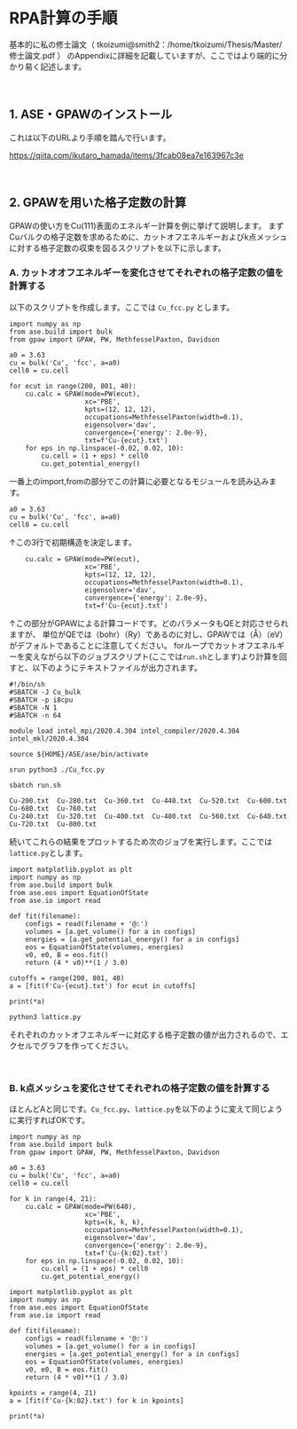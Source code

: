 # RPA計算の手順

基本的に私の修士論文（ tkoizumi@smith2：/home/tkoizumi/Thesis/Master/修士論文.pdf ）
のAppendixに詳細を記載していますが、ここではより端的に分かり易く記述します。

<br />

## 1. ASE・GPAWのインストール

これは以下のURLより手順を踏んで行います。

https://qiita.com/ikutaro_hamada/items/3fcab08ea7e163967c3e

<br />

## 2. GPAWを用いた格子定数の計算

GPAWの使い方をCu(111)表面のエネルギー計算を例に挙げて説明します。
まずCuバルクの格子定数を求めるために、カットオフエネルギーおよびk点メッシュに対する格子定数の収束を図るスクリプトを以下に示します。


### A. カットオオフエネルギーを変化させてそれぞれの格子定数の値を計算する

以下のスクリプトを作成します。ここでは `Cu_fcc.py` とします。
```
import numpy as np
from ase.build import bulk
from gpaw import GPAW, PW, MethfesselPaxton, Davidson

a0 = 3.63
cu = bulk('Cu', 'fcc', a=a0)
cell0 = cu.cell

for ecut in range(200, 801, 40):
    cu.calc = GPAW(mode=PW(ecut),
                   xc='PBE',
                   kpts=(12, 12, 12),
                   occupations=MethfesselPaxton(width=0.1),
                   eigensolver='dav',
                   convergence={'energy': 2.0e-9},
                   txt=f'Cu-{ecut}.txt')
    for eps in np.linspace(-0.02, 0.02, 10):
        cu.cell = (1 + eps) * cell0
        cu.get_potential_energy()
```
一番上のimport,fromの部分でこの計算に必要となるモジュールを読み込みます。

```
a0 = 3.63
cu = bulk('Cu', 'fcc', a=a0)
cell0 = cu.cell
```
↑この3行で初期構造を決定します。

```
    cu.calc = GPAW(mode=PW(ecut),
                   xc='PBE',
                   kpts=(12, 12, 12),
                   occupations=MethfesselPaxton(width=0.1),
                   eigensolver='dav',
                   convergence={'energy': 2.0e-9},
                   txt=f'Cu-{ecut}.txt')
```
↑この部分がGPAWによる計算コードです。どのパラメータもQEと対応させられますが、
単位がQEでは（bohr）（Ry）であるのに対し、GPAWでは（Å）（eV）がデフォルトであることに注意してください。
forループでカットオフエネルギーを変えながら以下のジョブスクリプト(ここでは`run.sh`とします)より計算を回すと、以下のようにテキストファイルが出力されます。

```
#!/bin/sh
#SBATCH -J Cu_bulk
#SBATCH -p i8cpu
#SBATCH -N 1
#SBATCH -n 64

module load intel_mpi/2020.4.304 intel_compiler/2020.4.304 intel_mkl/2020.4.304

source ${HOME}/ASE/ase/bin/activate

srun python3 ./Cu_fcc.py
```
```
sbatch run.sh
```

```
Cu-200.txt  Cu-280.txt  Cu-360.txt  Cu-440.txt  Cu-520.txt  Cu-600.txt  Cu-680.txt  Cu-760.txt
Cu-240.txt  Cu-320.txt  Cu-400.txt  Cu-480.txt  Cu-560.txt  Cu-640.txt  Cu-720.txt  Cu-800.txt
```

続いてこれらの結果をプロットするため次のジョブを実行します。ここでは`lattice.py`とします。
```
import matplotlib.pyplot as plt
import numpy as np
from ase.build import bulk
from ase.eos import EquationOfState
from ase.io import read

def fit(filename):
    configs = read(filename + '@:')
    volumes = [a.get_volume() for a in configs]
    energies = [a.get_potential_energy() for a in configs]
    eos = EquationOfState(volumes, energies)
    v0, e0, B = eos.fit()
    return (4 * v0)**(1 / 3.0)

cutoffs = range(200, 801, 40)
a = [fit(f'Cu-{ecut}.txt') for ecut in cutoffs]

print(*a)
```
```
python3 lattice.py
```
それぞれのカットオフエネルギーに対応する格子定数の値が出力されるので、エクセルでグラフを作ってください。

<br />

### B. k点メッシュを変化させてそれぞれの格子定数の値を計算する

ほとんどAと同じです。`Cu_fcc.py`、`lattice.py`を以下のように変えて同じように実行すればOKです。
```
import numpy as np
from ase.build import bulk
from gpaw import GPAW, PW, MethfesselPaxton, Davidson

a0 = 3.63
cu = bulk('Cu', 'fcc', a=a0)
cell0 = cu.cell

for k in range(4, 21):
    cu.calc = GPAW(mode=PW(640),
                   xc='PBE',
                   kpts=(k, k, k),
                   occupations=MethfesselPaxton(width=0.1),
                   eigensolver='dav',
                   convergence={'energy': 2.0e-9},
                   txt=f'Cu-{k:02}.txt')
    for eps in np.linspace(-0.02, 0.02, 10):
        cu.cell = (1 + eps) * cell0
        cu.get_potential_energy()
```
```
import matplotlib.pyplot as plt
import numpy as np
from ase.eos import EquationOfState
from ase.io import read

def fit(filename):
    configs = read(filename + '@:')
    volumes = [a.get_volume() for a in configs]
    energies = [a.get_potential_energy() for a in configs]
    eos = EquationOfState(volumes, energies)
    v0, e0, B = eos.fit()
    return (4 * v0)**(1 / 3.0)

kpoints = range(4, 21)
a = [fit(f'Cu-{k:02}.txt') for k in kpoints]

print(*a)
```


